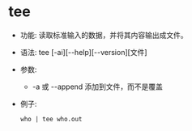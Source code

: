 # tee

* 功能: 读取标准输入的数据，并将其内容输出成文件。
* 语法: tee [-ai][--help][--version][文件]
* 参数: 
	* -a 或 --append 添加到文件，而不是覆盖
* 例子:
	
	```
	who | tee who.out
	```